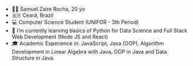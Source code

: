 - 👨‍💻 Samuel Zaire Rocha, 20 yo
- 🇧🇷 Ceará, Brazil
- 💻 Computer Science Student (UNIFOR - 3th Period)
- 🌱 I’m currently learning basics of Python for Data Science and Full Stack Web Development (Node JS and React)
- 🎓 Academic Experience in: JavaScript, Java (OOP), Algorithm Development in Linear Algebra with Java, OOP in Java and Data Structure in Java.

<!---
szaire/szaire is a ✨ special ✨ repository because its `README.md` (this file) appears on your GitHub profile.
You can click the Preview link to take a look at your changes.
--->
